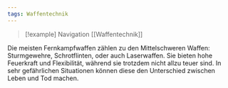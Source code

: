 ```yaml
---
tags: Waffentechnik
---
```

> [!example] Navigation 
>  [[Waffentechnik]]

Die meisten Fernkampfwaffen zählen zu den Mittelschweren Waffen: Sturmgewehre, Schrotflinten, oder auch Laserwaffen. Sie bieten hohe Feuerkraft und Flexibilität, während sie trotzdem nicht allzu teuer sind. In sehr gefährlichen Situationen können diese den Unterschied zwischen Leben und Tod machen.